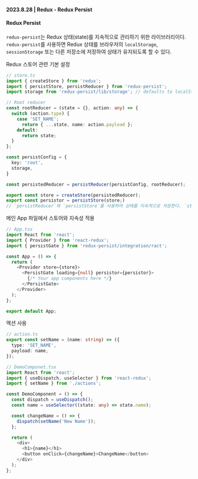 #### 2023.8.28 | Redux - Redux Persist

#### Redux Persist

`redux-persist`는 Redux 상태(state)를 지속적으로 관리하기 위한 라이브러리이다. `redux-persist`를 사용하면 Redux 상태를 브라우저의 `localStorage`, `sessionStorage` 또는 다른 저장소에 저장하여 상태가 유지되도록 할 수 있다.

Redux 스토어 관련 기본 설정

````typescript
// store.ts
import { createStore } from 'redux';
import { persistStore, persistReducer } from 'redux-persist';
import storage from 'redux-persist/lib/storage'; // defaults to localStorage for web

// Root reducer
const rootReducer = (state = {}, action: any) => {
  switch (action.type) {
    case 'SET_NAME';
      return { ...state, name: action.payload };
    default:
      return state;
  }
};

const persistConfig = {
  key: 'root',
  storage,
}

const persistedReducer = persistReducer(persistConfig, rootReducer);

export const store = createStore(persistedReducer);
export const persistor = persistStore(store;)
// `persistReducer`와 `persistStore`를 사용하여 상태를 지속적으로 저장한다. `storage`는 사용할 스토리지 엔진을 선택하는 것으로, 이 경우에는 웹의 로컬 스토리지를 사용한다. 
````

메인 App 파일에서 스토어와 지속성 적용

````typescript
// App.tsx
import React from 'react';
import { Provider } from 'react-redux';
import { persistGate } from 'redux-persist/integration/ract';

const App = () => {
  return (
    <Provider store={store}>
      <PersistGate loading={null} persistor={persistor}>
        {/* Your app components here */}
      </PersistGate>
    </Provider>
  );
};

export default App;
````

액션 사용

````typescript
// action.ts
export const setName = (name: string) => ({
  type: 'SET_NAME',
  payload: name,
});
````

````typescript
// DemoComponet.tsx
import React from 'react';
import { useDispatch, useSelector } from 'react-redux';
import { setName } from './actions';

const DemoComponent = () => {
  const dispatch = useDispatch();
  const name = useSelector((state: any) => state.name);

  const changeName = () => {
    dispatch(setName('New Name'));
  };

  return (
    <div>
      <h1>{name}</h1>
      <button onClick={changeName}>ChangeName</button>
    </div>
  );
};
````